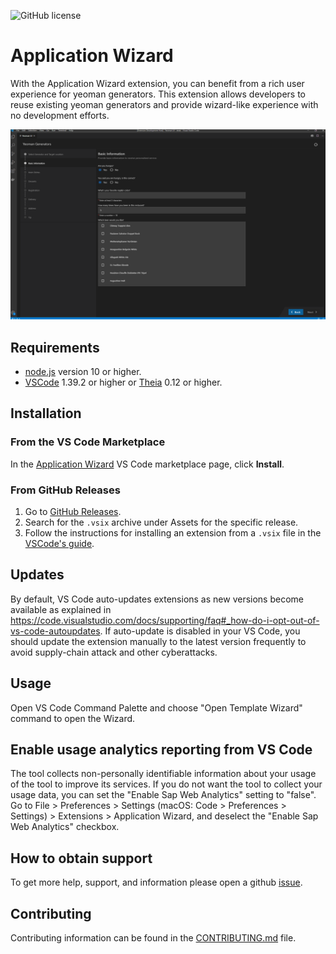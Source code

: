 ![GitHub license](https://img.shields.io/badge/license-Apache_2.0-blue.svg)

# Application Wizard

With the Application Wizard extension, you can benefit from a rich user experience for yeoman generators. This extension allows developers to reuse existing yeoman generators and provide wizard-like experience with no development efforts.

![](https://github.com/SAP/yeoman-ui/raw/HEAD/screenshot.png)

## Requirements

- [node.js](https://www.npmjs.com/package/node) version 10 or higher.
- [VSCode](https://code.visualstudio.com/) 1.39.2 or higher or [Theia](https://www.theia-ide.org/) 0.12 or higher.

## Installation

### From the VS Code Marketplace

In the [Application Wizard](https://marketplace.visualstudio.com/items?itemName=SAPOS.yeoman-ui) VS Code marketplace page, click **Install**.

### From GitHub Releases

1. Go to [GitHub Releases](https://github.com/sap/yeoman-ui/releases).
2. Search for the `.vsix` archive under Assets for the specific release.
3. Follow the instructions for installing an extension from a `.vsix` file in the [VSCode's guide](https://code.visualstudio.com/docs/editor/extension-gallery#_install-from-a-vsix).

## Updates

By default, VS Code auto-updates extensions as new versions become available as explained in https://code.visualstudio.com/docs/supporting/faq#_how-do-i-opt-out-of-vs-code-autoupdates.
If auto-update is disabled in your VS Code, you should update the extension manually to the latest version frequently to avoid supply-chain attack and other cyberattacks.

## Usage

Open VS Code Command Palette and choose "Open Template Wizard" command to open the Wizard.

## Enable usage analytics reporting from VS Code

The tool collects non-personally identifiable information about your usage of the tool to improve its services. If you do not want the tool to collect your usage data, you can set the "Enable Sap Web Analytics" setting to "false". Go to File > Preferences > Settings (macOS: Code > Preferences > Settings) > Extensions > Application Wizard, and deselect the "Enable Sap Web Analytics" checkbox.

## How to obtain support

To get more help, support, and information please open a github [issue](https://github.com/SAP/yeoman-ui/issues).

## Contributing

Contributing information can be found in the [CONTRIBUTING.md](https://github.com/SAP/yeoman-ui/blob/HEAD/CONTRIBUTING.md) file.
